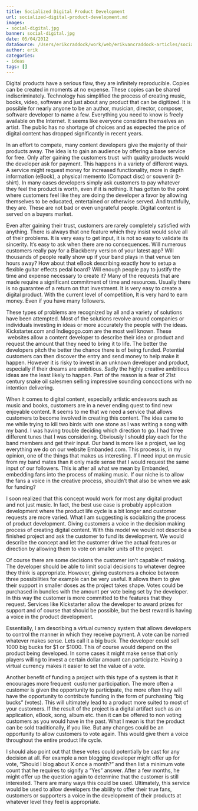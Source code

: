 ```yaml
---
title: Socialized Digital Product Development
url: socialized-digital-product-development.md
images:
- social-digital.jpg
banner: social-digital.jpg
date: 05/04/2012
dataSource: /Users/erikcraddock/work/web/erikvancraddock-articles/socialized-digital-product-development/socialized-digital-product-development.md
author: erik
categories:
- ideas
tags: []
---
```

Digital products have a serious flaw, they are infinitely reproducible. Copies can be created in moments at no expense. These copies can be shared indiscriminately. Technology has simplified the process of creating music, books, video, software and just about any product that can be digitized. It is possible for nearly anyone to be an author, musician, director, composer, software developer to name a few. Everything you need to know is freely available on the Internet. It seems like everyone considers themselves an artist. The public has no shortage of choices and as expected the price of digital content has dropped significantly in recent years.

In an effort to compete, many content developers give the majority of their products away. The idea is to gain an audience by offering a base service for free. Only after gaining the customers trust  with quality products would the developer ask for payment. This happens in a variety of different ways. A service might request money for increased functionality, more in depth information (eBook), a physical memento (Compact disc) or souvenir (t-shirt). In many cases developers simply ask customers to pay whatever they feel the product is worth, even if it is nothing. It has gotten to the point where customers feel like they are doing the developer a favor by allowing themselves to be educated, entertained or otherwise served. And truthfully, they are. These are not bad or even ungrateful people. Digital content is served on a buyers market.

Even after gaining their trust, customers are rarely completely satisfied with anything. There is always that one feature which they insist would solve all of their problems. It is very easy to get input, it is not so easy to validate its sincerity. It’s easy to ask when there are no consequences. Will numerous customers really pay for a Blackberry version of your latest app? Will thousands of people really show up if your band plays in that venue ten hours away? How about that eBook describing exactly how to setup a flexible guitar effects pedal board? Will enough people pay to justify the time and expense necessary to create it? Many of the requests that are made require a significant commitment of time and resources. Usually there is no guarantee of a return on that investment. It is very easy to create a digital product. With the current level of competition, It is very hard to earn money. Even if you have many followers.

These types of problems are recognized by all and a variety of solutions have been attempted. Most of the solutions revolve around companies or individuals investing in ideas or more accurately the people with the ideas. Kickstarter.com and Indiegogo.com are the most well known. These  websites allow a content developer to describe their idea or product and request the amount that they need to bring it to life. The better the developers pitch the better the chance there is of being funded. Potential customers can then discover the entry and send money to help make it happen. However it is risky to invest in an unknown developer and product, especially if their dreams are ambitious. Sadly the highly creative ambitious ideas are the least likely to happen. Part of the reason is a fear of 21st century snake oil salesmen selling impressive sounding concoctions with no intention delivering.

When it comes to digital content, especially artistic endeavors such as music and books, customers are in a never ending quest to find new enjoyable content. It seems to me that we need a service that allows customers to become involved in creating this content. The idea came to me while trying to kill two birds with one stone as I was writing a song with my band. I was having trouble deciding which direction to go. I had three different tunes that I was considering. Obviously I should play each for the band members and get their input. Our band is more like a project, we log everything we do on our website Embanded.com. This process is, in my opinion, one of the things that makes us interesting. If I need input on music from my band mates than it only made sense that I would request the same input of our followers. This is after all what we mean by Embanded, embedding fans into the process of making music. If our niche is to allow the fans a voice in the creative process, shouldn’t that also be when we ask for funding?

I soon realized that this concept would work for most any digital product and not just music. In fact, the best use case is probably application development where the product life cycle is a bit longer and customer requests are more varied. What I am suggesting is socializing the process of product development. Giving customers a voice in the decision making process of creating digital content. With this model we would not describe a finished project and ask the customer to fund its development. We would describe the concept and let the customer drive the actual features or direction by allowing them to vote on smaller units of the project.

Of course there are some decisions the customer isn’t capable of making. The developer should be able to limit social decisions to whatever degree they think is appropriate. However, giving customers a choice between three possibilities for example can be very useful. It allows them to give their support in smaller doses as the project takes shape. Votes could be purchased in bundles with the amount per vote being set by the developer. In this way the customer is more committed to the features that they request. Services like Kickstarter allow the developer to award prizes for support and of course that should be possible, but the best reward is having a voice in the product development.

Essentially, I am describing a virtual currency system that allows developers to control the manner in which they receive payment. A vote can be named whatever makes sense. Lets call it a big buck. The developer could sell 1000 big bucks for $1 or $1000. This of course would depend on the product being developed. In some cases it might make sense that only players willing to invest a certain dollar amount can participate. Having a virtual currency makes it easier to set the value of a vote.

Another benefit of funding a project with this type of a system is that it encourages more frequent  customer participation. The more often a customer is given the opportunity to participate, the more often they will have the opportunity to contribute funding in the form of purchasing “big bucks” (votes). This will ultimately lead to a product more suited to most of your customers. If the result of the project is a digital artifact such as an application, eBook, song, album etc. then it can be offered to non voting customers as you would have in the past. What I mean is that the product can be sold traditionally, if you like. But any changes could be an opportunity to allow customers to vote again. This would give them a voice throughout the entire product life cycle.

I should also point out that these votes could potentially be cast for any decision at all. For example a non blogging developer might offer up for vote, “Should I blog about X once a month?” and then list a minimum vote count that he requires to signify a “Yes” answer. After a few months, he might offer up the question again to determine that the customer is still interested. There are many ways this could be used. Ultimately, this service would be used to allow developers the ability to offer their true fans, customers or supporters a voice in the development of their products at whatever level they feel is appropriate.